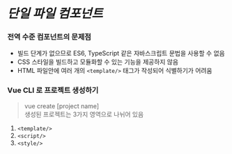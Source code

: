 # _단일 파일 컴포넌트_


### 전역 수준 컴포넌트의 문제점
- 빌드 단계가 없으므로 ES6, TypeScript 같은 자바스크립트 문법을 사용할 수 없음
- CSS 스타일을 빌드하고 모듈화할 수 있는 기능을 제공하지 않음
- HTML 파일안에 여러 개의 ```<template/>``` 태그가 작성되어 식별하기가 어려움


### Vue CLI 로 프로젝트 생성하기
> vue create [project name]  
생성된 프로젝트는 3가지 영역으로 나뉘어 있음
1. ```<template/>```
2. ```<script/>```
3. ```<style/>```